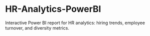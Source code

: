 # HR-Analytics-PowerBI
Interactive Power BI report for HR analytics: hiring trends, employee turnover, and diversity metrics.
